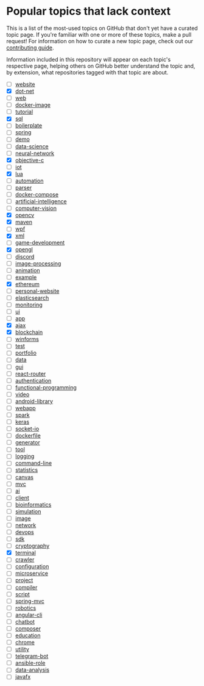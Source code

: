 # Popular topics that lack context

This is a list of the most-used topics on GitHub that don't yet have a curated topic page. If you're familiar with one or more of these topics, make a pull request! For information on how to curate a new topic page, check out our [contributing guide](https://github.com/github/explore/blob/master/CONTRIBUTING.md).

Information included in this repository will appear on each topic's respective page, helping others on GitHub better understand the topic and, by extension, what repositories tagged with that topic are about.

- [ ] [website](https://github.com/topics/website/)
- [x] [dot-net](https://github.com/topics/dot-net/)
- [ ] [web](https://github.com/topics/web/)
- [ ] [docker-image](https://github.com/topics/docker-image/)
- [ ] [tutorial](https://github.com/topics/tutorial/)
- [x] [sql](https://github.com/topics/sql/)
- [ ] [boilerplate](https://github.com/topics/boilerplate/)
- [ ] [spring](https://github.com/topics/spring/)
- [ ] [demo](https://github.com/topics/demo/)
- [ ] [data-science](https://github.com/topics/data-science/)
- [ ] [neural-network](https://github.com/topics/neural-network/)
- [x] [objective-c](https://github.com/topics/objective-c/)
- [ ] [iot](https://github.com/topics/iot/)
- [x] [lua](https://github.com/topics/lua/)
- [ ] [automation](https://github.com/topics/automation/)
- [ ] [parser](https://github.com/topics/parser/)
- [ ] [docker-compose](https://github.com/topics/docker-compose/)
- [ ] [artificial-intelligence](https://github.com/topics/artificial-intelligence/)
- [ ] [computer-vision](https://github.com/topics/computer-vision/)
- [x] [opencv](https://github.com/topics/opencv/)
- [x] [maven](https://github.com/topics/maven/)
- [ ] [wpf](https://github.com/topics/wpf/)
- [x] [xml](https://github.com/topics/xml/)
- [ ] [game-development](https://github.com/topics/game-development/)
- [x] [opengl](https://github.com/topics/opengl/)
- [ ] [discord](https://github.com/topics/discord/)
- [ ] [image-processing](https://github.com/topics/image-processing/)
- [ ] [animation](https://github.com/topics/animation/)
- [ ] [example](https://github.com/topics/example/)
- [x] [ethereum](https://github.com/topics/ethereum/)
- [ ] [personal-website](https://github.com/topics/personal-website/)
- [ ] [elasticsearch](https://github.com/topics/elasticsearch/)
- [ ] [monitoring](https://github.com/topics/monitoring/)
- [ ] [ui](https://github.com/topics/ui/)
- [ ] [app](https://github.com/topics/app/)
- [x] [ajax](https://github.com/topics/ajax/)
- [x] [blockchain](https://github.com/topics/blockchain/)
- [ ] [winforms](https://github.com/topics/winforms/)
- [ ] [test](https://github.com/topics/test/)
- [ ] [portfolio](https://github.com/topics/portfolio/)
- [ ] [data](https://github.com/topics/data/)
- [ ] [gui](https://github.com/topics/gui/)
- [ ] [react-router](https://github.com/topics/react-router/)
- [ ] [authentication](https://github.com/topics/authentication/)
- [ ] [functional-programming](https://github.com/topics/functional-programming/)
- [ ] [video](https://github.com/topics/video/)
- [ ] [android-library](https://github.com/topics/android-library/)
- [ ] [webapp](https://github.com/topics/webapp/)
- [ ] [spark](https://github.com/topics/spark/)
- [ ] [keras](https://github.com/topics/keras/)
- [ ] [socket-io](https://github.com/topics/socket-io/)
- [ ] [dockerfile](https://github.com/topics/dockerfile/)
- [ ] [generator](https://github.com/topics/generator/)
- [ ] [tool](https://github.com/topics/tool/)
- [ ] [logging](https://github.com/topics/logging/)
- [ ] [command-line](https://github.com/topics/command-line/)
- [ ] [statistics](https://github.com/topics/statistics/)
- [ ] [canvas](https://github.com/topics/canvas/)
- [ ] [mvc](https://github.com/topics/mvc/)
- [ ] [ai](https://github.com/topics/ai/)
- [ ] [client](https://github.com/topics/client/)
- [ ] [bioinformatics](https://github.com/topics/bioinformatics/)
- [ ] [simulation](https://github.com/topics/simulation/)
- [ ] [image](https://github.com/topics/image/)
- [ ] [network](https://github.com/topics/network/)
- [ ] [devops](https://github.com/topics/devops/)
- [ ] [sdk](https://github.com/topics/sdk/)
- [ ] [cryptography](https://github.com/topics/cryptography/)
- [x] [terminal](https://github.com/topics/terminal/)
- [ ] [crawler](https://github.com/topics/crawler/)
- [ ] [configuration](https://github.com/topics/configuration/)
- [ ] [microservice](https://github.com/topics/microservice/)
- [ ] [project](https://github.com/topics/project/)
- [ ] [compiler](https://github.com/topics/compiler/)
- [ ] [script](https://github.com/topics/script/)
- [ ] [spring-mvc](https://github.com/topics/spring-mvc/)
- [ ] [robotics](https://github.com/topics/robotics/)
- [ ] [angular-cli](https://github.com/topics/angular-cli/)
- [ ] [chatbot](https://github.com/topics/chatbot/)
- [ ] [composer](https://github.com/topics/composer/)
- [ ] [education](https://github.com/topics/education/)
- [ ] [chrome](https://github.com/topics/chrome/)
- [ ] [utility](https://github.com/topics/utility/)
- [ ] [telegram-bot](https://github.com/topics/telegram-bot/)
- [ ] [ansible-role](https://github.com/topics/ansible-role/)
- [ ] [data-analysis](https://github.com/topics/data-analysis/)
- [ ] [javafx](https://github.com/topics/javafx/)
